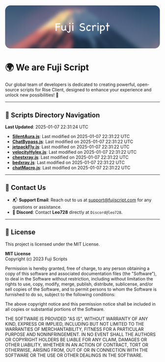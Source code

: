 ![Banner](.github/b.webp)

# 🌍 **We are Fuji Script**

Our global team of developers is dedicated to creating powerful, open-source scripts for Rise Client, designed to enhance your experience and unlock new possibilities! 🌟

---
<!-- SCRIPTS_NAVIGATION_START -->
## 📂 **Scripts Directory Navigation**

**Last Updated**: 2025-01-07 22:31:24 UTC

- **[SilentAura.js](scripts/SilentAura.js)**: Last modified on 2025-01-07 22:31:22 UTC
- **[ChatBypass.js](scripts/ChatBypass.js)**: Last modified on 2025-01-07 22:31:22 UTC
- **[jetpackFly.js](scripts/jetpackFly.js)**: Last modified on 2025-01-07 22:31:22 UTC
- **[velocityHylex.js](scripts/velocityHylex.js)**: Last modified on 2025-01-07 22:31:22 UTC
- **[chestxray.js](scripts/chestxray.js)**: Last modified on 2025-01-07 22:31:22 UTC
- **[bedxray.js](scripts/bedxray.js)**: Last modified on 2025-01-07 22:31:22 UTC
- **[chatMacro.js](scripts/chatMacro.js)**: Last modified on 2025-01-07 22:31:22 UTC

<!-- SCRIPTS_NAVIGATION_END -->

---

## 💬 **Contact Us**  
- 📬 **Support Email**: Reach out to us at [support@fujiscript.com](mailto:support@fujiscript.com) for any questions or assistance.  
- 💬 **Discord**: Contact **Leo728** directly at `Discord@leo728`.

---

## 📜 **License**

This project is licensed under the MIT License.  

**MIT License**  
Copyright (c) 2023 Fuji Scripts  

Permission is hereby granted, free of charge, to any person obtaining a copy of this software and associated documentation files (the "Software"), to deal in the Software without restriction, including without limitation the rights to use, copy, modify, merge, publish, distribute, sublicense, and/or sell copies of the Software, and to permit persons to whom the Software is furnished to do so, subject to the following conditions:  

The above copyright notice and this permission notice shall be included in all copies or substantial portions of the Software.  

THE SOFTWARE IS PROVIDED "AS IS", WITHOUT WARRANTY OF ANY KIND, EXPRESS OR IMPLIED, INCLUDING BUT NOT LIMITED TO THE WARRANTIES OF MERCHANTABILITY, FITNESS FOR A PARTICULAR PURPOSE AND NONINFRINGEMENT. IN NO EVENT SHALL THE AUTHORS OR COPYRIGHT HOLDERS BE LIABLE FOR ANY CLAIM, DAMAGES OR OTHER LIABILITY, WHETHER IN AN ACTION OF CONTRACT, TORT OR OTHERWISE, ARISING FROM, OUT OF OR IN CONNECTION WITH THE SOFTWARE OR THE USE OR OTHER DEALINGS IN THE SOFTWARE.  
